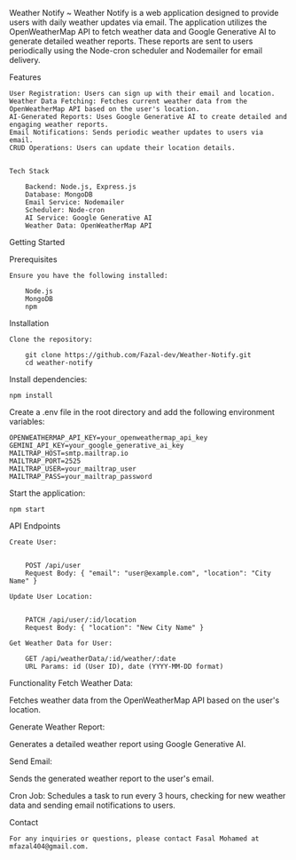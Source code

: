 Weather Notify
~
Weather Notify is a web application designed to provide users with daily weather updates via email. The application utilizes the OpenWeatherMap API to fetch weather data and Google Generative AI to generate detailed weather reports. These reports are sent to users periodically using the Node-cron scheduler and Nodemailer for email delivery.

Features

    User Registration: Users can sign up with their email and location.
    Weather Data Fetching: Fetches current weather data from the OpenWeatherMap API based on the user's location.
    AI-Generated Reports: Uses Google Generative AI to create detailed and engaging weather reports.
    Email Notifications: Sends periodic weather updates to users via email.
    CRUD Operations: Users can update their location details.


    Tech Stack

        Backend: Node.js, Express.js
        Database: MongoDB
        Email Service: Nodemailer
        Scheduler: Node-cron
        AI Service: Google Generative AI
        Weather Data: OpenWeatherMap API

Getting Started

Prerequisites

    Ensure you have the following installed:

        Node.js
        MongoDB
        npm

Installation

    Clone the repository:

        git clone https://github.com/Fazal-dev/Weather-Notify.git
        cd weather-notify

Install dependencies:

    npm install

Create a .env file in the root directory and add the following environment variables:

    OPENWEATHERMAP_API_KEY=your_openweathermap_api_key
    GEMINI_API_KEY=your_google_generative_ai_key
    MAILTRAP_HOST=smtp.mailtrap.io
    MAILTRAP_PORT=2525
    MAILTRAP_USER=your_mailtrap_user
    MAILTRAP_PASS=your_mailtrap_password

Start the application:

    npm start

API Endpoints

    Create User:


        POST /api/user
        Request Body: { "email": "user@example.com", "location": "City Name" }

    Update User Location:


        PATCH /api/user/:id/location
        Request Body: { "location": "New City Name" }

    Get Weather Data for User:

        GET /api/weatherData/:id/weather/:date
        URL Params: id (User ID), date (YYYY-MM-DD format)

Functionality
Fetch Weather Data:

Fetches weather data from the OpenWeatherMap API based on the user's location.

Generate Weather Report:

Generates a detailed weather report using Google Generative AI.

Send Email:

Sends the generated weather report to the user's email.

Cron Job:
Schedules a task to run every 3 hours, checking for new weather data and sending email notifications to users.

Contact

    For any inquiries or questions, please contact Fasal Mohamed at mfazal404@gmail.com.
